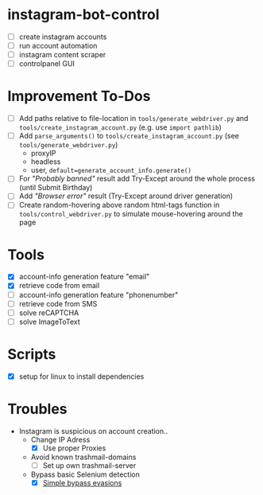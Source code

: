 # instagram-bot-control
- [ ] create instagram accounts
- [ ] run account automation
- [ ] instagram content scraper
- [ ] controlpanel GUI

# Improvement To-Dos
- [ ] Add paths relative to file-location in `tools/generate_webdriver.py` and `tools/create_instagram_account.py` (e.g. use `import pathlib`)
- [ ] Add `parse_arguments()` to `tools/create_instagram_account.py` (see `tools/generate_webdriver.py`)
  - proxyIP
  - headless
  - user, `default=generate_account_info.generate()`
- [ ] For *"Probably banned"* result add Try-Except around the whole process (until Submit Birthday)
- [ ] Add *"Browser error"* result (Try-Except around driver generation)
- [ ] Create random-hovering above random html-tags function in `tools/control_webdriver.py` to simulate mouse-hovering around the page

# Tools
- [x] account-info generation feature "email"
- [x] retrieve code from email
- [ ] account-info generation feature "phonenumber"
- [ ] retrieve code from SMS
- [ ] solve reCAPTCHA
- [ ] solve ImageToText

# Scripts
- [x] setup for linux to install dependencies

# Troubles
* Instagram is suspicious on account creation..
  - Change IP Adress
    - [x] Use proper Proxies
  - Avoid known trashmail-domains
    - [ ] Set up own trashmail-server
  - Bypass basic Selenium detection
    - [x] [Simple bypass evasions](https://intoli.com/blog/not-possible-to-block-chrome-headless/chrome-headless-test.html)
